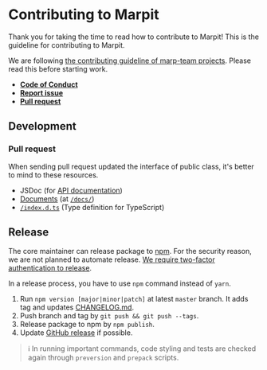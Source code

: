 # Contributing to Marpit

Thank you for taking the time to read how to contribute to Marpit! This is the guideline for contributing to Marpit.

We are following [the contributing guideline of marp-team projects](https://github.com/marp-team/marp/blob/master/.github/CONTRIBUTING.md). Please read this before starting work.

- [**Code of Conduct**](https://github.com/marp-team/marp/blob/master/.github/CODE_OF_CONDUCT.md)
- [**Report issue**](https://github.com/marp-team/marp/blob/master/.github/CONTRIBUTING.md#report-issue)
- [**Pull request**](https://github.com/marp-team/marp/blob/master/.github/CONTRIBUTING.md#pull-request)

## Development

### Pull request

When sending pull request updated the interface of public class, it's better to mind to these resources.

- JSDoc (for [API documentation](https://marpit-api.marp.app/))
- [Documents](https://marpit.marp.app/) (at [`/docs/`](../docs/))
- [`/index.d.ts`](../index.d.ts) (Type definition for TypeScript)

## Release

The core maintainer can release package to [npm](https://npmjs.com/package/@marp-team/marpit). For the security reason, we are not planned to automate release. [We require two-factor authentication to release](https://blog.npmjs.org/post/175861857230/two-factor-authentication-protection-for-packages).

In a release process, you have to use `npm` command instead of `yarn`.

1. Run `npm version [major|minor|patch]` at latest `master` branch. It adds tag and updates [CHANGELOG.md](../CHANGELOG.md).
2. Push branch and tag by `git push && git push --tags`.
3. Release package to npm by `npm publish`.
4. Update [GitHub release](https://github.com/marp-team/marpit/releases) if possible.

> :information_source: In running important commands, code styling and tests are checked again through `preversion` and `prepack` scripts.
